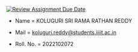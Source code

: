 [![Review Assignment Due Date](https://classroom.github.com/assets/deadline-readme-button-24ddc0f5d75046c5622901739e7c5dd533143b0c8e959d652212380cedb1ea36.svg)](https://classroom.github.com/a/1rGUsRD9)
* Name = KOLUGURI SRI RAMA RATHAN REDDY

* Mail = koluguri.reddy@students.iiiit.ac.in

* Roll. No. = 2022102072
